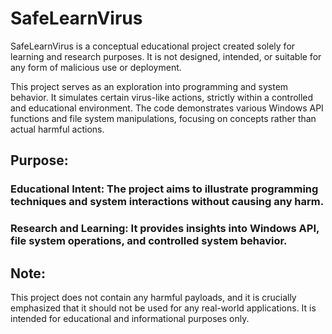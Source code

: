 # SafeLearnVirus

SafeLearnVirus is a conceptual educational project created solely for learning and research purposes. It is not designed, intended, or suitable for any form of malicious use or deployment.

This project serves as an exploration into programming and system behavior. It simulates certain virus-like actions, strictly within a controlled and educational environment. The code demonstrates various Windows API functions and file system manipulations, focusing on concepts rather than actual harmful actions.

## Purpose:

### Educational Intent: The project aims to illustrate programming techniques and system interactions without causing any harm.
### Research and Learning: It provides insights into Windows API, file system operations, and controlled system behavior.
## Note:

This project does not contain any harmful payloads, and it is crucially emphasized that it should not be used for any real-world applications. It is intended for educational and informational purposes only.
